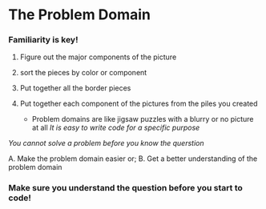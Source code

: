 # The Problem Domain

### Familiarity is key!

1. Figure out the major components of the picture
2. sort the pieces by color or component
3. Put together all the border pieces
4. Put together each component of the pictures from the piles you created

    - Problem domains are like jigsaw puzzles with a blurry or no picture at all
*It is easy to write code for a specific purpose*

*You cannot solve a problem before you know the querstion*

A. Make the problem domain easier or;
B. Get a better understanding of the problem domain

### Make sure you understand the question before you start to code!

